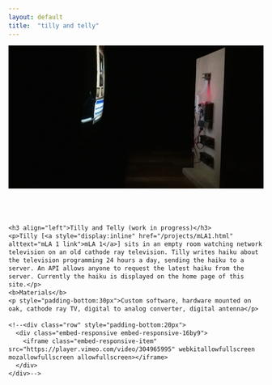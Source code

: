 ```yaml
---
layout: default
title:  "tilly and telly"
---
```


<div class="right">
  <div class="container">
    <div class="row">
      <div class="col-xs-12" style="padding-bottom:20px">
        <img src="/images/tillyAndTheTelly_1.gif" class="img-responsive" alt="tilly and telly photo" style="padding-bottom: 2rem; max-width:100%">
      </div>
    </div>

    <h3 align="left">Tilly and Telly (work in progress)</h3>
    <p>Tilly [<a style="display:inline" href="/projects/mLA1.html" alttext="mLA 1 link">mLA 1</a>] sits in an empty room watching network television on an old cathode ray television. Tilly writes haiku about the television programming 24 hours a day, sending the haiku to a server. An API allows anyone to request the latest haiku from the server. Currently the haiku is displayed on the home page of this site.</p>
    <b>Materials</b>
    <p style="padding-bottom:30px">Custom software, hardware mounted on oak, cathode ray TV, digital to analog converter, digital antenna</p>

    <!--<div class="row" style="padding-bottom:20px">
      <div class="embed-responsive embed-responsive-16by9">
        <iframe class="embed-responsive-item" src="https://player.vimeo.com/video/304965995" webkitallowfullscreen mozallowfullscreen allowfullscreen></iframe>
      </div>
    </div>-->
  </div>
</div>
